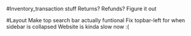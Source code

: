 #Inventory_transaction stuff
  Returns?
  Refunds?
  Figure it out

#Layout
  Make top search bar actually funtional
  Fix topbar-left for when sidebar is collapsed
  Website is kinda slow now :(
